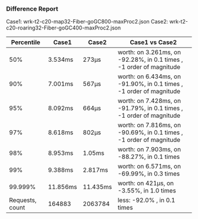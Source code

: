 ### Difference Report
Case1: wrk-t2-c20-map32-Fiber-goGC800-maxProc2.json
Case2: wrk-t2-c20-roaring32-Fiber-goGC400-maxProc2.json

|Percentile|Case1|Case2|Case1 vs Case2|
|---|---|---|---|
|50%|3.534ms|273µs|worth: on 3.261ms, on -92.28%, in 0.1 times , -1 order of magnitude|
|90%|7.001ms|567µs|worth: on 6.434ms, on -91.90%, in 0.1 times , -1 order of magnitude|
|95%|8.092ms|664µs|worth: on 7.428ms, on -91.79%, in 0.1 times , -1 order of magnitude|
|97%|8.618ms|802µs|worth: on 7.816ms, on -90.69%, in 0.1 times , -1 order of magnitude|
|98%|8.953ms|1.05ms|worth: on 7.903ms, on -88.27%, in 0.1 times |
|99%|9.388ms|2.817ms|worth: on 6.571ms, on -69.99%, in 0.3 times |
|99.999%|11.856ms|11.435ms|worth: on 421µs, on -3.55%, in 1.0 times |
|Requests, count|164883|2063784|less: -92.0% , in 0.1 times |
